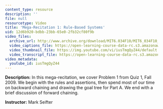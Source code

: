 ```yaml
---
content_type: resource
description: ''
file: null
resourcetype: Video
title: 'Mega-Recitation 1: Rule-Based Systems'
uid: 12d6b920-bdbb-23bb-65e0-2fb32cf80f9b
video_files:
  archive_url: http://www.archive.org/download/MIT6.034F10/MIT6_034F10_rec01_300k.mp4
  video_captions_file: https://open-learning-course-data-rc.s3.amazonaws.com/6-034-artificial-intelligence-fall-2010/c8b41aaee69359b480a5f09be64e5d94_iusTmgQyZ44.vtt
  video_thumbnail_file: https://img.youtube.com/vi/iusTmgQyZ44/default.jpg
  video_transcript_file: https://open-learning-course-data-rc.s3.amazonaws.com/6-034-artificial-intelligence-fall-2010/aeb0f76f96bdbaffe8d73c39073e0bb4_iusTmgQyZ44.pdf
video_metadata:
  youtube_id: iusTmgQyZ44
---
```


**Description:** In this mega-recitation, we cover Problem 1 from Quiz 1, Fall 2009. We begin with the rules and assertions, then spend most of our time on backward chaining and drawing the goal tree for Part A. We end with a brief discussion of forward chaining.

**Instructor:** Mark Seifter